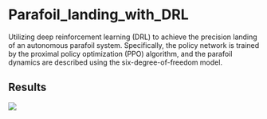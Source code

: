 # Parafoil_landing_with_DRL
Utilizing deep reinforcement learning (DRL) to achieve the precision landing of an autonomous parafoil system. Specifically, the policy
network is trained by the proximal policy optimization (PPO) algorithm, and the parafoil dynamics are described using the six-degree-of-freedom model.

## Results
![](figure/Fig4a.png)
